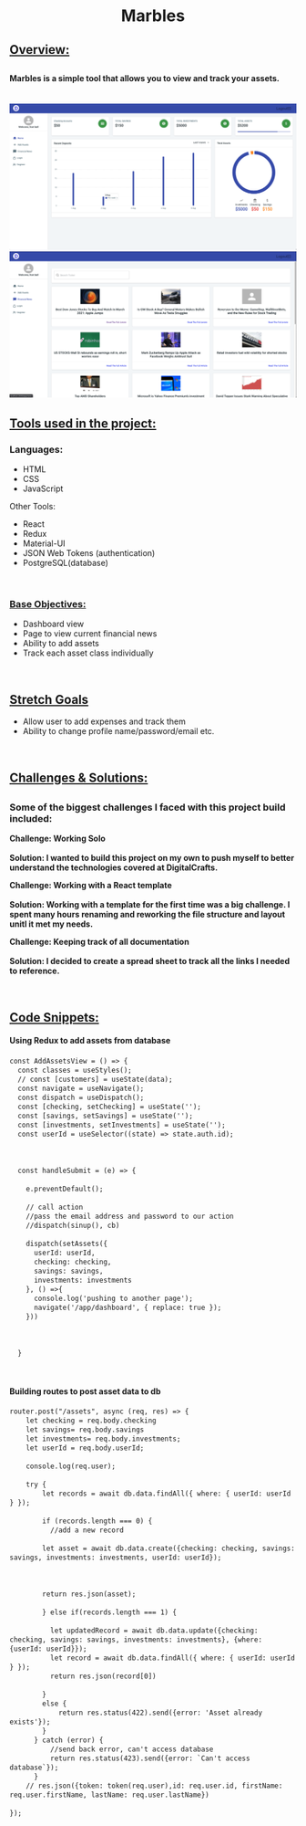 <h1 align="center"> Marbles </h1>

<h2><u>Overview:</u><h2>

<h4>Marbles is a simple tool that allows you to view and track your assets.</h4>

</br>
<img src="./client/public/static/images/Dashboard.png">
<img src="./client/public/static/images/News.png">



<h2><u>Tools used in the project:</u></h3>
<h3>Languages:</h3>
<ul>
    <li>HTML</li>
    <li>CSS</li>
    <li>JavaScript</li>
</ul>

Other Tools:

<ul>
    <li>React</li>
    <li>Redux</li>
    <li>Material-UI</li>
    <li>JSON Web Tokens (authentication)</li>
    <li>PostgreSQL(database)</li>
</ul>

</br>

<h3><u>Base Objectives:</u></h3>
<ul>
    <li>Dashboard view</li>
    <li>Page to view current financial news</li>
    <li>Ability to add assets</li>
    <li>Track each asset class individually</li>
</ul>


</br>

<h2><u>Stretch Goals </u></h2>
<ul>
    <li>Allow user to add expenses and track them</li>
    <li>Ability to change profile name/password/email etc.</li>
</ul>

</br>

<h2><u>Challenges & Solutions:</u><h2>
<h3>Some of the biggest challenges I faced with this project build included:</h2>

<b>Challenge: Working Solo </b>
<br/> <br/>
<b>Solution: I wanted to build this project on my own to push myself to better understand the technologies covered at DigitalCrafts. </b>

<b>Challenge: Working with a React template</b>
<br/> <br/>
<b>Solution:  Working with a template for the first time was a big challenge. I spent many hours renaming and reworking the file structure and layout unitl it met my needs. 
</b>

<b>Challenge: Keeping track of all documentation</b>
<br/> <br/>
<b>Solution: I decided to create a spread sheet to track all the links I needed to reference. </b>

</br>

<h2><u>Code Snippets:</u></h2>

<h4>Using Redux to add assets from database</h4>

```
const AddAssetsView = () => {
  const classes = useStyles();
  // const [customers] = useState(data);
  const navigate = useNavigate();
  const dispatch = useDispatch();
  const [checking, setChecking] = useState('');
  const [savings, setSavings] = useState('');
  const [investments, setInvestments] = useState('');
  const userId = useSelector((state) => state.auth.id);

  

  const handleSubmit = (e) => {
    
    e.preventDefault();

    // call action
    //pass the email address and password to our action
    //dispatch(sinup(), cb)

    dispatch(setAssets({
      userId: userId,
      checking: checking,
      savings: savings,
      investments: investments
    }, () =>{
      console.log('pushing to another page');
      navigate('/app/dashboard', { replace: true });
    }))



  }
```
<br>

<h4>Building routes to post asset data to db</h4>

```
router.post("/assets", async (req, res) => {
    let checking = req.body.checking
    let savings= req.body.savings
    let investments= req.body.investments;
    let userId = req.body.userId;
    
    console.log(req.user);

    try {
        let records = await db.data.findAll({ where: { userId: userId } });
    
        if (records.length === 0) {
          //add a new record
    
        let asset = await db.data.create({checking: checking, savings: savings, investments: investments, userId: userId});
    
        
    
        return res.json(asset); 
    
        } else if(records.length === 1) {

          let updatedRecord = await db.data.update({checking: checking, savings: savings, investments: investments}, {where: {userId: userId}});
          let record = await db.data.findAll({ where: { userId: userId } });
          return res.json(record[0])  
            
        }
        else {
            return res.status(422).send({error: 'Asset already exists'});
        }
      } catch (error) {
          //send back error, can't access database
          return res.status(423).send({error: `Can't access database`});
      }
    // res.json({token: token(req.user),id: req.user.id, firstName: req.user.firstName, lastName: req.user.lastName})

});

```
